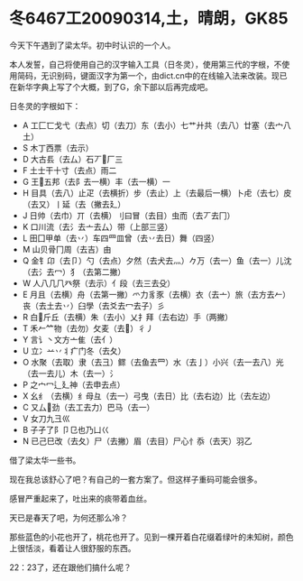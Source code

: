 # 冬6467工20090314,土，晴朗，GK85

今天下午遇到了梁太华。初中时认识的一个人。

本人发誓，自己将使用自己的汉字输入工具（日冬灵），使用第三代的字根，不使用简码，无识别码，键面汉字为第一个，由dict.cn中的在线输入法来改装。现已在新华字典上写了个大概，到了G，余下部以后再完成吧。

日冬灵的字根如下：

- A 工匚匸戈弋（去点）切（去刀）东（去小）七艹廾共（去八）廿塞（去宀八土）
- S 木丁西票（去示）
- D 大古镸（去厶）石丆厂三
- F 土士干十寸（去点）雨二
- G 王五邦（去阝去一横）丰（去一横）一
- H 目具（去八）止疋（去横折）步（去止）上（去最后一横）卜虍（去七）皮（去又）丨延（去（撇去廴）
- J 日帅（去巾）丌（去横）刂曰冒（去目）虫而（去丆去冂）
- K 口川流（去氵去亠去厶）带（上部三竖）
- L 田囗甲单（去丷）车四罒皿曾（去丷去日）舞（四竖）
- M 山贝骨冂周（去吉）由
- Q 金钅卬（去卩）勺（去点）夕然（去犬去灬）𠂊万（去一）鱼（去一）儿沈（去氵去冖）犭（去第二撇）
- W 人八几𠘨癶祭（去示）亻段（去三去殳）
- E 月且（去横）舟（去第一撇）爫力豸豕（去横）衣（去亠）旅（去方去𠂉）丧（去土去丷）臼學（去爻去冖去子）彡
- R 白斤丘（去横）朱（去小）乂扌拜（去右边）手（两撇）
- T 禾𠂉𥫗物（去勿）攵麦（去）彳丿
- Y 言讠丶文方亠隹（去亻）
- U 立冫䒑丷丬疒门冬（去夂）
- O 水聚（去取）隶（去彐）鳏（去鱼去罒）水（去亅）小兴（去一去八）光（去一去儿）木（去一）氵
- P 之宀冖辶廴神（去申去点）
- X 幺纟（去横）纟母彑（去一）弓曳（去日）比（去右边）比（去左边）
- C 又厶劲（去工去力）巴马（去一）
- V 女刀九彐巛
- B 子孑了阝卩㔾也乃凵巜
- N 已己巳改（去夂）尸（去撇）眉（去目）尸心忄忝（去天）羽乙

借了梁太华一些书。

现在我总该舒心了吧？有自己的一套方案了。但这样子重码可能会很多。

感冒严重起来了，吐出来的痰带着血丝。

天已是春天了吧，为何还那么冷？

那些蓝色的小花也开了，桃花也开了。见到一棵开着白花缀着绿叶的未知树，颜色上很恬淡，看着让人很舒服的东西。

22：23了，还在跟他们搞什么呢？
